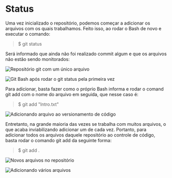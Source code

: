# Status
Uma vez inicializado o repositório, podemos começar a adicionar os arquivos com os quais trabalhamos. Feito isso, ao rodar o Bash de novo e executar o comando:

>$ git status

Será informado que ainda não foi realizado commit algum e que os arquivos não estão sendo monitorados:

![Repositório git com um único arquivo](git_repo.png)

![Git Bash após rodar o git status pela primeira vez](git_status_intro.png)

Para adicionar, basta fazer como o próprio Bash informa e rodar o comand git add com o nome do arquivo em seguida, que nesse caso é:

>$ git add "Intro.txt"

![Adicionando arquivo ao versionamento de código](git_add.png)

Entretanto, na grande maioria das vezes se trabalha com muitos arquivos, o que acaba inviabilizando adicionar um de cada vez. Portanto, para adicionar todos os arquivos daquele repositório ao controle de código, basta rodar o comando git add da seguinte forma:

>$ git add .

![Novos arquivos no repositório](git_novos_arquivos.png)

![Adicionando vários arquivos](git_add_all.png)
